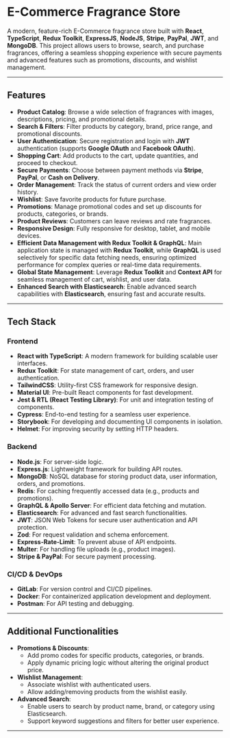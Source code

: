# E-Commerce Fragrance Store

A modern, feature-rich E-Commerce fragrance store built with **React**, **TypeScript**, **Redux Toolkit**, **ExpressJS**, **NodeJS**, **Stripe**, **PayPal**, **JWT**, and **MongoDB**. This project allows users to browse, search, and purchase fragrances, offering a seamless shopping experience with secure payments and advanced features such as promotions, discounts, and wishlist management.

---

## Features

- **Product Catalog**: Browse a wide selection of fragrances with images, descriptions, pricing, and promotional details.
- **Search & Filters**: Filter products by category, brand, price range, and promotional discounts.
- **User Authentication**: Secure registration and login with **JWT** authentication (supports **Google OAuth** and **Facebook OAuth**).
- **Shopping Cart**: Add products to the cart, update quantities, and proceed to checkout.
- **Secure Payments**: Choose between payment methods via **Stripe**, **PayPal**, or **Cash on Delivery**.
- **Order Management**: Track the status of current orders and view order history.
- **Wishlist**: Save favorite products for future purchase.
- **Promotions**: Manage promotional codes and set up discounts for products, categories, or brands.
- **Product Reviews**: Customers can leave reviews and rate fragrances.
- **Responsive Design**: Fully responsive for desktop, tablet, and mobile devices.
- **Efficient Data Management with Redux Toolkit & GraphQL**: Main application state is managed with **Redux Toolkit**, while **GraphQL** is used selectively for specific data fetching needs, ensuring optimized performance for complex queries or real-time data requirements.
- **Global State Management**: Leverage **Redux Toolkit** and **Context API** for seamless management of cart, wishlist, and user data.
- **Enhanced Search with Elasticsearch**: Enable advanced search capabilities with **Elasticsearch**, ensuring fast and accurate results.

---

## Tech Stack

### Frontend

- **React with TypeScript**: A modern framework for building scalable user interfaces.
- **Redux Toolkit**: For state management of cart, orders, and user authentication.
- **TailwindCSS**: Utility-first CSS framework for responsive design.
- **Material UI**: Pre-built React components for fast development.
- **Jest & RTL (React Testing Library)**: For unit and integration testing of components.
- **Cypress**: End-to-end testing for a seamless user experience.
- **Storybook**: For developing and documenting UI components in isolation.
- **Helmet**: For improving security by setting HTTP headers.

### Backend

- **Node.js**: For server-side logic.
- **Express.js**: Lightweight framework for building API routes.
- **MongoDB**: NoSQL database for storing product data, user information, orders, and promotions.
- **Redis**: For caching frequently accessed data (e.g., products and promotions).
- **GraphQL & Apollo Server**: For efficient data fetching and mutation.
- **Elasticsearch**: For advanced and fast search functionalities.
- **JWT**: JSON Web Tokens for secure user authentication and API protection.
- **Zod**: For request validation and schema enforcement.
- **Express-Rate-Limit**: To prevent abuse of API endpoints.
- **Multer**: For handling file uploads (e.g., product images).
- **Stripe & PayPal**: For secure payment processing.

### CI/CD & DevOps

- **GitLab**: For version control and CI/CD pipelines.
- **Docker**: For containerized application development and deployment.
- **Postman**: For API testing and debugging.

---

## Additional Functionalities

- **Promotions & Discounts**:
  - Add promo codes for specific products, categories, or brands.
  - Apply dynamic pricing logic without altering the original product price.
- **Wishlist Management**:
  - Associate wishlist with authenticated users.
  - Allow adding/removing products from the wishlist easily.
- **Advanced Search**:
  - Enable users to search by product name, brand, or category using Elasticsearch.
  - Support keyword suggestions and filters for better user experience.

---
